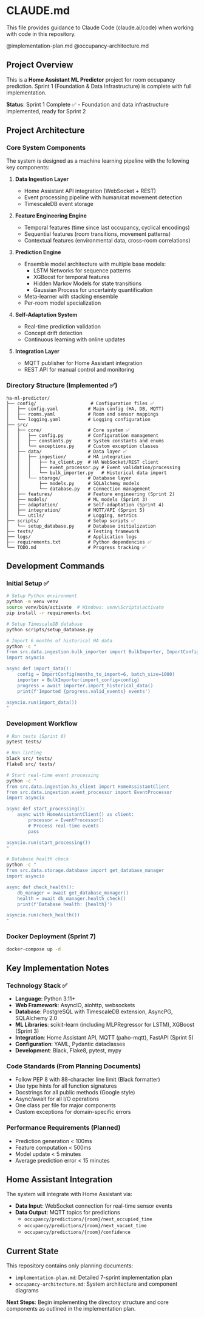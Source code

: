 # CLAUDE.md

This file provides guidance to Claude Code (claude.ai/code) when working with code in this repository.

@implementation-plan.md
@occupancy-architecture.md

## Project Overview

This is a **Home Assistant ML Predictor** project for room occupancy prediction. Sprint 1 (Foundation & Data Infrastructure) is complete with full implementation.

**Status**: Sprint 1 Complete ✅ - Foundation and data infrastructure implemented, ready for Sprint 2

## Project Architecture

### Core System Components

The system is designed as a machine learning pipeline with the following key components:

1. **Data Ingestion Layer**
   - Home Assistant API integration (WebSocket + REST)
   - Event processing pipeline with human/cat movement detection
   - TimescaleDB event storage

2. **Feature Engineering Engine**
   - Temporal features (time since last occupancy, cyclical encodings)
   - Sequential features (room transitions, movement patterns)
   - Contextual features (environmental data, cross-room correlations)

3. **Prediction Engine**
   - Ensemble model architecture with multiple base models:
     - LSTM Networks for sequence patterns
     - XGBoost for temporal features
     - Hidden Markov Models for state transitions
     - Gaussian Process for uncertainty quantification
   - Meta-learner with stacking ensemble
   - Per-room model specialization

4. **Self-Adaptation System**
   - Real-time prediction validation
   - Concept drift detection
   - Continuous learning with online updates

5. **Integration Layer**
   - MQTT publisher for Home Assistant integration
   - REST API for manual control and monitoring

### Directory Structure (Implemented ✅)

```
ha-ml-predictor/
├── config/                    # Configuration files ✅
│   ├── config.yaml           # Main config (HA, DB, MQTT)
│   ├── rooms.yaml            # Room and sensor mappings
│   └── logging.yaml          # Logging configuration
├── src/
│   ├── core/                 # Core system ✅
│   │   ├── config.py         # Configuration management
│   │   ├── constants.py      # System constants and enums
│   │   └── exceptions.py     # Custom exception classes
│   ├── data/                 # Data layer ✅
│   │   ├── ingestion/        # HA integration
│   │   │   ├── ha_client.py  # HA WebSocket/REST client
│   │   │   ├── event_processor.py # Event validation/processing
│   │   │   └── bulk_importer.py   # Historical data import
│   │   └── storage/          # Database layer
│   │       ├── models.py     # SQLAlchemy models
│   │       └── database.py   # Connection management
│   ├── features/             # Feature engineering (Sprint 2)
│   ├── models/               # ML models (Sprint 3)
│   ├── adaptation/           # Self-adaptation (Sprint 4)
│   ├── integration/          # MQTT/API (Sprint 5)
│   └── utils/                # Logging, metrics
├── scripts/                  # Setup scripts ✅
│   └── setup_database.py     # Database initialization
├── tests/                    # Testing framework
├── logs/                     # Application logs
├── requirements.txt          # Python dependencies ✅
└── TODO.md                   # Progress tracking ✅
```

## Development Commands

### Initial Setup ✅
```bash
# Setup Python environment
python -m venv venv
source venv/bin/activate  # Windows: venv\Scripts\activate
pip install -r requirements.txt

# Setup TimescaleDB database
python scripts/setup_database.py

# Import 6 months of historical HA data
python -c "
from src.data.ingestion.bulk_importer import BulkImporter, ImportConfig
import asyncio

async def import_data():
    config = ImportConfig(months_to_import=6, batch_size=1000)
    importer = BulkImporter(import_config=config)
    progress = await importer.import_historical_data()
    print(f'Imported {progress.valid_events} events')

asyncio.run(import_data())
"
```

### Development Workflow
```bash
# Run tests (Sprint 6)
pytest tests/

# Run linting
black src/ tests/
flake8 src/ tests/

# Start real-time event processing
python -c "
from src.data.ingestion.ha_client import HomeAssistantClient
from src.data.ingestion.event_processor import EventProcessor
import asyncio

async def start_processing():
    async with HomeAssistantClient() as client:
        processor = EventProcessor()
        # Process real-time events
        pass

asyncio.run(start_processing())
"

# Database health check
python -c "
from src.data.storage.database import get_database_manager
import asyncio

async def check_health():
    db_manager = await get_database_manager()
    health = await db_manager.health_check()
    print(f'Database health: {health}')

asyncio.run(check_health())
"
```

### Docker Deployment (Sprint 7)
```bash
docker-compose up -d
```

## Key Implementation Notes

### Technology Stack ✅
- **Language**: Python 3.11+
- **Web Framework**: AsyncIO, aiohttp, websockets
- **Database**: PostgreSQL with TimescaleDB extension, AsyncPG, SQLAlchemy 2.0
- **ML Libraries**: scikit-learn (including MLPRegressor for LSTM), XGBoost (Sprint 3)
- **Integration**: Home Assistant API, MQTT (paho-mqtt), FastAPI (Sprint 5)
- **Configuration**: YAML, Pydantic dataclasses
- **Development**: Black, Flake8, pytest, mypy

### Code Standards (From Planning Documents)
- Follow PEP 8 with 88-character line limit (Black formatter)
- Use type hints for all function signatures
- Docstrings for all public methods (Google style)
- Async/await for all I/O operations
- One class per file for major components
- Custom exceptions for domain-specific errors

### Performance Requirements (Planned)
- Prediction generation < 100ms
- Feature computation < 500ms
- Model update < 5 minutes
- Average prediction error < 15 minutes

## Home Assistant Integration

The system will integrate with Home Assistant via:
- **Data Input**: WebSocket connection for real-time sensor events
- **Data Output**: MQTT topics for predictions
  - `occupancy/predictions/{room}/next_occupied_time`
  - `occupancy/predictions/{room}/next_vacant_time`
  - `occupancy/predictions/{room}/confidence`

## Current State

This repository contains only planning documents:
- `implementation-plan.md`: Detailed 7-sprint implementation plan
- `occupancy-architecture.md`: System architecture and component diagrams

**Next Steps**: Begin implementing the directory structure and core components as outlined in the implementation plan.